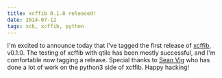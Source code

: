 ```yaml
---
title: xcffib 0.1.0 released!
date: 2014-07-12
tags: xcb, xcffib, python
---
```


I'm excited to announce today that I've tagged the first release of
[xcffib][1], v0.1.0. The testing of xcffib with qtile has been mostly
successful, and I'm comfortable now tagging a release. Special thanks to [Sean
Vig][2] who has done a lot of work on the python3 side of xcffib. Happy
hacking!

[1]: https://github.com/tych0/xcffib
[2]: https://github.com/flacjacket
